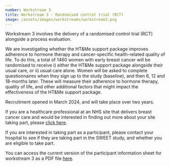 ```yaml
---
number: Workstream 3
title: Workstream 3 - Randomised control trial (RCT)
image: /assets/images/workstreams/workstream3.png
---
```


Workstream 3 involves the delivery of a randomised control trial (RCT) alongside a process evaluation.

We are investigating whether the HT&Me support package improves adherence to hormone therapy and cancer-specific health-related quality of life. To do this, a total of 1460 women with early breast cancer will be randomised to receive i) either the HT&Me support package alongside their usual care, or ii) usual care alone. Women will be asked to complete questionnaires when they sign up to the study (baseline), and then 6, 12 and 18-months later. These will measure their adherence to hormone therapy, quality of life, and other additional factors that might impact the effectiveness of the HT&Me support package.

Recruitment opened in March 2024, and will take place over two years.

If you are a healthcare professional at an NHS site that delivers breast cancer care and would be interested in finding out more about your site taking part, please [click here](/#contact).

If you are interested in taking part as a participant, please contact your hospital to see if they are taking part in the SWEET study, and whether you are eligible to take part.

You can access the current version of the participant information sheet for workstream 3 as a PDF file [here](/).
